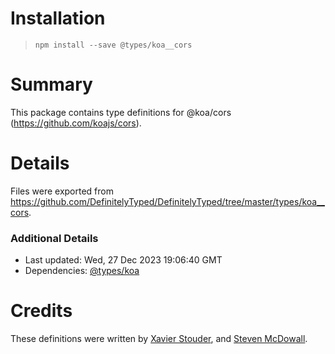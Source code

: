 # Installation
> `npm install --save @types/koa__cors`

# Summary
This package contains type definitions for @koa/cors (https://github.com/koajs/cors).

# Details
Files were exported from https://github.com/DefinitelyTyped/DefinitelyTyped/tree/master/types/koa__cors.

### Additional Details
 * Last updated: Wed, 27 Dec 2023 19:06:40 GMT
 * Dependencies: [@types/koa](https://npmjs.com/package/@types/koa)

# Credits
These definitions were written by [Xavier Stouder](https://github.com/Xstoudi), and [Steven McDowall](https://github.com/sjmcdowall).
